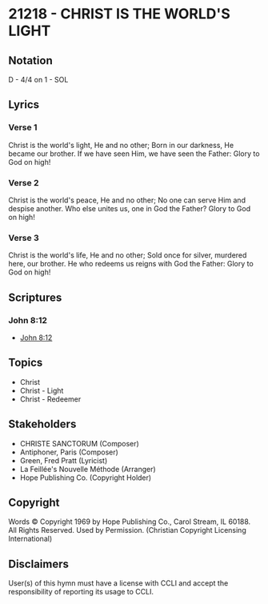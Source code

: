 # 21218 - CHRIST IS THE WORLD'S LIGHT

## Notation

D - 4/4 on 1 - SOL

## Lyrics

### Verse 1

Christ is the world's light, He and no other; Born in our darkness, He became our brother. If we have seen Him, we have seen the Father: Glory to God on high!

### Verse 2

Christ is the world's peace, He and no other; No one can serve Him and despise another. Who else unites us, one in God the Father? Glory to God on high!

### Verse 3

Christ is the world's life, He and no other; Sold once for silver, murdered here, our brother. He who redeems us reigns with God the Father: Glory to God on high!


## Scriptures

### John 8:12

- [John 8:12](https://www.biblegateway.com/passage/?search=John%208%3A12)


## Topics

- Christ
- Christ - Light
- Christ - Redeemer

## Stakeholders

- CHRISTE SANCTORUM (Composer)
- Antiphoner, Paris (Composer)
- Green, Fred Pratt (Lyricist)
- La Feillée's Nouvelle Méthode (Arranger)
- Hope Publishing Co. (Copyright Holder)

## Copyright

Words © Copyright 1969 by Hope Publishing Co., Carol Stream, IL 60188. All Rights Reserved. Used by Permission.
(Christian Copyright Licensing International)

## Disclaimers

User(s) of this hymn must have a license with CCLI and accept the responsibility of reporting its usage to CCLI.

